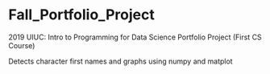# Fall_Portfolio_Project

2019 UIUC: Intro to Programming for Data Science Portfolio Project (First CS Course)

Detects character first names and graphs using numpy and matplot
